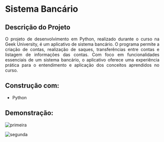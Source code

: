 # Sistema Bancário
## Descrição do Projeto
<p align="justify">O projeto de desenvolvimento em Python, realizado durante o curso na Geek University, é um aplicativo de sistema bancário. O programa permite a criação de contas, realização de saques, transferências entre contas e listagem de informações das contas.
  Com foco em funcionalidades essenciais de um sistema bancário, o aplicativo oferece uma experiência prática para o entendimento e aplicação dos conceitos aprendidos no curso.</p>

## Construção com:
- Python

## Demonstração:
![primeira](https://github.com/Renan1102/BancoPY/assets/103040108/d4f1d11e-8ccc-40d2-855f-ccebafff0e80)

![segunda](https://github.com/Renan1102/BancoPY/assets/103040108/5f0d7710-38d7-4819-b514-e644b32590e4)
